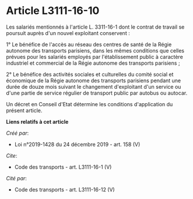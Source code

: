 # Article L3111-16-10

Les salariés mentionnés à l'article L. 3311-16-1 dont le contrat de travail se poursuit auprès d'un nouvel exploitant
conservent : 

1° Le bénéfice de l'accès au réseau des centres de santé de la Régie autonome des transports parisiens, dans les mêmes
conditions que celles prévues pour les salariés employés par l'établissement public à caractère industriel et commercial de
la Régie autonome des transports parisiens ; 

2° Le bénéfice des activités sociales et culturelles du comité social et économique de la Régie autonome des transports
parisiens pendant une durée de douze mois suivant le changement d'exploitant d'un service ou d'une partie de service régulier
de transport public par autobus ou autocar. 

Un décret en Conseil d'Etat détermine les conditions d'application du présent article.

**Liens relatifs à cet article**

_Créé par_:

  - Loi n°2019-1428 du 24 décembre 2019 - art. 158 (V)

_Cite_:

  - Code des transports - art. L3111-16-1 (V)

_Cité par_:

  - Code des transports - art. L3111-16-12 (V)
